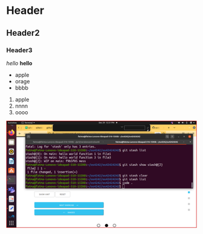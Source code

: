 # Header
## Header2
### Header3

*hello*
**hello**

* apple
* orage
* bbbb


1. apple
2. nnnn
3. oooo

![](https://github.com/FatmaKhaled/os42424242/blob/main/images/Screenshot%20from%202021-12-29%2012-21-38.png)


